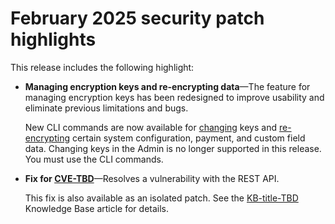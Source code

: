 # February 2025 security patch highlights

This release includes the following highlight:

* **Managing encryption keys and re-encrypting data**—The feature for managing encryption keys has been redesigned to improve usability and eliminate previous limitations and bugs.<!-- AC-12679 -->

  New CLI commands are now available for [changing](https://experienceleague.adobe.com/en/docs/commerce-admin/systems/security/encryption-key) keys and [re-encrypting](https://developer.adobe.com/commerce/php/development/security/data-encryption/) certain system configuration, payment, and custom field data. Changing keys in the Admin is no longer supported in this release. You must use the CLI commands.

* **Fix for [CVE-TBD](https://nvd.nist.gov/vuln)**—Resolves a vulnerability with the REST API.

  This fix is also available as an isolated patch. See the [KB-title-TBD](https://experienceleague.adobe.com/en/docs/commerce-knowledge-base/kb/overview) Knowledge Base article for details.<!-- AC-12755 -->
